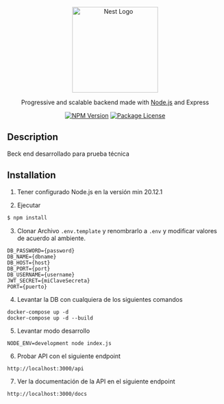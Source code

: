 <p align="center">
  <a href="https://tendencys.com/" target="blank"><img src="https://s3.eu-central-1.amazonaws.com/assets.factorial.co/tbgchbwhn7jbky74715k624n63yy?response-content-disposition=inline%3B%20filename%3D%22tendencys-260x80px.png%22%3B%20filename%2A%3DUTF-8%27%27tendencys-260x80px.png&response-content-type=image%2Fpng&X-Amz-Algorithm=AWS4-HMAC-SHA256&X-Amz-Credential=AKIA3HJH4LZGEM5EN2S4%2F20240903%2Feu-central-1%2Fs3%2Faws4_request&X-Amz-Date=20240903T041859Z&X-Amz-Expires=3900&X-Amz-SignedHeaders=host&X-Amz-Signature=ddedd7b15391bce7f16b3858dc417e77b07b25b7bb92d4c7b87ec834dd7b332d" width="200" alt="Nest Logo" /></a>
</p>

<p align="center">Progressive and scalable backend made with <a href="https://nodejs.org" target="_blank">Node.js</a> and Express</p>
<p align="center">
    <a href="https://www.npmjs.com/~nestjscore" target="_blank"><img src="https://img.shields.io/npm/v/@nestjs/core.svg" alt="NPM Version" /></a>
    <a href="https://www.npmjs.com/~nestjscore" target="_blank"><img src="https://img.shields.io/npm/l/@nestjs/core.svg" alt="Package License" /></a>
</p>

## Description

Beck end desarrollado para prueba técnica

## Installation

1. Tener configurado Node.js en la versión min 20.12.1

2. Ejecutar

```bash
$ npm install
```

3. Clonar Archivo ```.env.template``` y renombrarlo a ```.env``` y modificar valores de acuerdo al ambiente.
```
DB_PASSWORD={password}
DB_NAME={dbname}
DB_HOST={host}
DB_PORT={port}
DB_USERNAME={username}
JWT_SECRET={miClaveSecreta}
PORT={puerto}
```

4. Levantar la DB con cualquiera de los siguientes comandos
```
docker-compose up -d
docker-compose up -d --build
```

5. Levantar modo desarrollo 
```
NODE_ENV=development node index.js
```

6. Probar API con el siguiente endpoint
```
http://localhost:3000/api
```

7. Ver la documentación de la API en el siguiente endpoint
```
http://localhost:3000/docs
```
<br>
